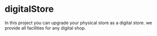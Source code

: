 # digitalStore
In this project you can upgrade your physical store as a digital store. we provide all facilities for any digital shop.
